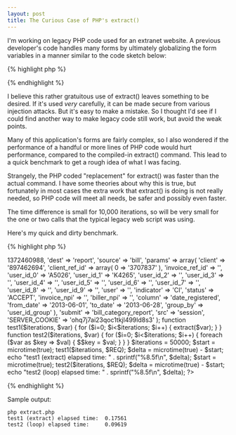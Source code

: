 ```yaml
---
layout: post
title: The Curious Case of PHP's extract()
---
```


I'm working on legacy PHP code used for an extranet website.  A previous developer's code handles many forms by ultimately globalizing the form variables in a manner similar to the code sketch below:

{% highlight php %}
<?php
$params = null;
$count = extract($_REQUEST, EXTR_IF_EXISTS);

// ...

if (is_array($params)) {
    extract($params);
}
?>
{% endhighlight %}

I believe this rather gratuitous use of extract() leaves something to be desired.  If it's used _very_ carefully, it can be made secure from various injection attacks.  But it's easy to make a mistake.  So I thought I'd see if I could find another way to make legacy code still work, but avoid the weak points.

Many of this application's forms are fairly complex, so I also wondered if the performance of a handful or more lines of PHP code would hurt performance, compared to the compiled-in extract() command.  This lead to a quick benchmark to get a rough idea of what I was facing.

Strangely, the PHP coded "replacement" for extract() was faster than the actual command.  I have some theories about why this is true, but fortunately in most cases the extra work that extract() is doing is not really needed, so PHP code will meet all needs, be safer and possibly even faster.

The time difference is small for 10,000 iterations, so will be very small for the one or two calls that the typical legacy web script was using.

Here's my quick and dirty benchmark.

{% highlight php %}
<?php
$REQ = array(
    'tid' => 1372460988,
    'dest' => 'report',
    'source' => 'bill',
    'params' => array(
                    'client' => '897462694',
                    'client_ref_id' => array(
                                        0 => '3707837'
                                    ),
                    'invoice_ref_id' => '',
                    'user_id_0' => 'A5026',
                    'user_id_1' => 'K4265',
                    'user_id_2' => '',
                    'user_id_3' => '',
                    'user_id_4' => '',
                    'user_id_5' => '',
                    'user_id_6' => '',
                    'user_id_7' => '',
                    'user_id_8' => '',
                    'user_id_9' => '',
                    'user' => '',
                    'indicator' => 'CI',
                    'status' => 'ACCEPT',
                    'invoice_npi' => '',
                    'biller_npi' => '',
                    'column' => 'date_registered',
                    'from_date' => '2013-06-01',
                    'to_date'   => '2013-06-28',
                    'group_by'  => 'user_id_group'
                ),
    'submit'    => 'bill_category_report',
    'src'       => 'session',
    'SERVER_COOKIE'  => 'ohq7j7ai23qoc1tkjl499ld8s3'
);

function test1($iterations, $var) {
    for ($i=0; $i<$iterations; $i++) {
        extract($var);
    }
}

function test2($iterations, $var) {
    for ($i=0; $i<$iterations; $i++) {
        foreach ($var as $key => $val) {
            $$key = $val;
        }
    }
}

$iterations = 50000;

$start = microtime(true);
test1($iterations, $REQ);
$delta = microtime(true) - $start;

echo "test1 (extract) elapsed time: " . sprintf("%8.5f\n", $delta);

$start = microtime(true);
test2($iterations, $REQ);
$delta = microtime(true) - $start;

echo "test2 (loop) elapsed time:    " . sprintf("%8.5f\n", $delta);
?>
{% endhighlight %}

Sample output:

    php extract.php
    test1 (extract) elapsed time:  0.17561
    test2 (loop) elapsed time:     0.09619
